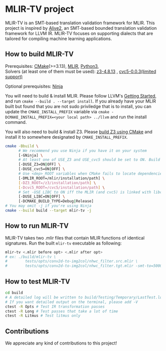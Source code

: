 # MLIR-TV project

MLIR-TV is an SMT-based translation validation framework for MLIR.
This project is inspired by [Alive2](https://github.com/aliveToolkit/alive2), an SMT-based bounded translation validation framework for LLVM IR.
MLIR-TV focuses on supporting dialects that are tailored for compiling machine learning applications.

## How to build MLIR-TV

Prerequisites: [CMake](https://cmake.org/download/)(>=3.13),
[MLIR](https://github.com/llvm/llvm-project),
[Python3](https://www.python.org/downloads/),  
Solvers (at least one of them must be used):
[z3-4.8.13](https://github.com/Z3Prover/z3/releases/tag/z3-4.8.13) ,
[cvc5-0.0.3(limited support)](https://github.com/cvc5/cvc5/releases/tag/cvc5-0.0.3)

Optional prerequisites: [Ninja](https://ninja-build.org/)  

You will need to build & install MLIR.
Please follow LLVM's [Getting Started](https://llvm.org/docs/GettingStarted.html#getting-the-source-code-and-building-llvm), and run `cmake --build . --target install`.
If you already have your MLIR built but found that you are not sudo priviledge that is to install, you can update the `CMAKE_INSTALL_PREFIX` variable via
`cmake -DCMAKE_INSTALL_PREFIX=<your local path> ../llvm` and run the install command.

You will also need to build & install Z3.
Please [build Z3 using CMake](https://github.com/Z3Prover/z3/blob/master/README-CMake.md) and install it to somewhere designated by `CMAKE_INSTALL_PREFIX`.

```bash
cmake -Bbuild \
      # We recommend you use Ninja if you have it on your system
      [-GNinja] \
      # At least one of USE_Z3 and USE_cvc5 should be set to ON. Build will fail otherwise.
      [-DUSE_Z3=ON|OFF] \
      [-DUSE_cvc5=ON|OFF] \
      # Use <dep>_ROOT variables when CMake fails to locate dependencies on its own
      [-DMLIR_ROOT=/mlir/installation/path] \
      [-DZ3_ROOT=/z3/installation/path] \
      [-Dcvc5_ROOT=/cvc5/installation/path] \
      # Set -USE_LIBC to ON iff the MLIR (and cvc5) is linked with libc++
      [-DUSE_LIBC=ON|OFF] \
      [-DCMAKE_BUILD_TYPE=Debug|Release]
# You may omit -j if you're using Ninja
cmake --build build --target mlir-tv -j
```

## How to run MLIR-TV

MLIR-TV takes two .mlir files that contain MLIR functions of identical signatures.
Run the built `mlir-tv` executable as following:
```bash
mlir-tv <.mlir before opt> <.mlir after opt>
# ex: ./build/mlir-tv \
#        tests/opts/conv2d-to-img2col/nhwc_filter.src.mlir \
#        tests/opts/conv2d-to-img2col/nhwc_filter.tgt.mlir -smt-to=5000
```

## How to test MLIR-TV
```bash
cd build
# A detailed log will be written to build/Testing/Temporary/LastTest.log
# If you want detailed output on the terminal, please add -V
ctest -R Opts # Test IR transformation passes
ctest -R Long # Test passes that take a lot of time
ctest -R Litmus # Test litmus only
```

## Contributions

We appreciate any kind of contributions to this project!
